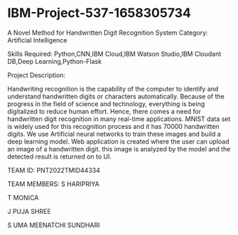 # IBM-Project-537-1658305734
A Novel Method for Handwritten Digit Recognition System
Category: Artificial Intelligence

Skills Required:
Python,CNN,IBM Cloud,IBM Watson Studio,IBM Cloudant DB,Deep Learning,Python-Flask

Project Description:

Handwriting recognition is the capability of the computer to identify and understand handwritten digits or characters automatically. 
Because of the progress in the field of science and technology, everything is being digitalized to reduce human effort.
Hence, there comes a need for handwritten digit recognition in many real-time applications. MNIST data set is widely used for this recognition 
process and it has 70000 handwritten digits. We use Artificial neural networks to train these images and build a deep learning model.
Web application is created where the user can upload an image of a handwritten digit. this image is analyzed by the model and the detected 
result is returned on to UI.

TEAM ID: PNT2022TMID44334


TEAM MEMBERS:
S HARIPRIYA



T MONICA



J PUJA SHREE



S UMA MEENATCHI SUNDHARI
